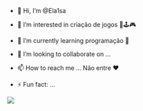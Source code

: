 - 👋 Hi, I’m @Ela1sa
- 👀 I’m interested in criação de jogos 👾🕹️🎮
- 🌱 I’m currently learning programação 🧩
- 💞️ I’m looking to collaborate on ... 
- 📫 How to reach me ...  Não entre ❤️

- ⚡ Fun fact: ...

![](https://media.tenor.com/BBp2XL-y8dIAAAAM/kuromi.gif)
<!---
Ela1sa/Ela1sa is a ✨ special ✨ repository because its `README.md` (this file) appears on your GitHub profile.
You can click the Preview link to take a look at your changes.
--->
